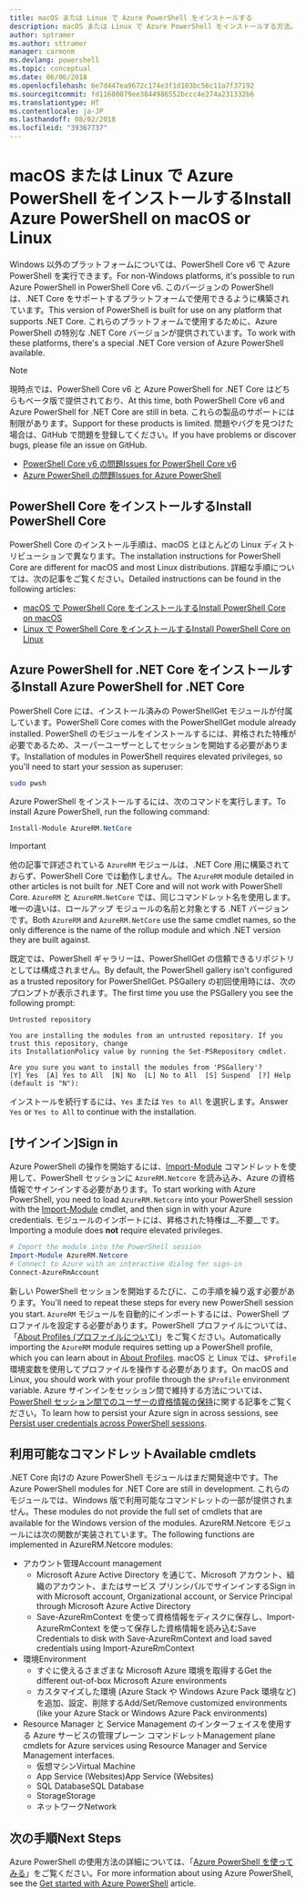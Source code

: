 ```yaml
---
title: macOS または Linux で Azure PowerShell をインストールする
description: macOS または Linux で Azure PowerShell をインストールする方法。
author: sptramer
ms.author: sttramer
manager: carmonm
ms.devlang: powershell
ms.topic: conceptual
ms.date: 06/06/2018
ms.openlocfilehash: 6e7d447ea9672c174e3f1d103bc56c11a7f37192
ms.sourcegitcommit: fd11600079ee3844986552bccc4e274a231332b6
ms.translationtype: HT
ms.contentlocale: ja-JP
ms.lasthandoff: 08/02/2018
ms.locfileid: "39367737"
---
```

# <a name="install-azure-powershell-on-macos-or-linux"></a><span data-ttu-id="beb92-103">macOS または Linux で Azure PowerShell をインストールする</span><span class="sxs-lookup"><span data-stu-id="beb92-103">Install Azure PowerShell on macOS or Linux</span></span>

<span data-ttu-id="beb92-104">Windows 以外のプラットフォームについては、PowerShell Core v6 で Azure PowerShell を実行できます。</span><span class="sxs-lookup"><span data-stu-id="beb92-104">For non-Windows platforms, it's possible to run Azure PowerShell in PowerShell Core v6.</span></span> <span data-ttu-id="beb92-105">このバージョンの PowerShell は、.NET Core をサポートするプラットフォームで使用できるように構築されています。</span><span class="sxs-lookup"><span data-stu-id="beb92-105">This version of PowerShell is built for use on any platform that supports .NET Core.</span></span> <span data-ttu-id="beb92-106">これらのプラットフォームで使用するために、Azure PowerShell の特別な .NET Core バージョンが提供されています。</span><span class="sxs-lookup"><span data-stu-id="beb92-106">To work with these platforms, there's a special .NET Core version of Azure PowerShell available.</span></span>

> [!NOTE]
> <span data-ttu-id="beb92-107">現時点では、PowerShell Core v6 と Azure PowerShell for .NET Core はどちらもベータ版で提供されており、</span><span class="sxs-lookup"><span data-stu-id="beb92-107">At this time, both PowerShell Core v6 and Azure PowerShell for .NET Core are still in beta.</span></span>
> <span data-ttu-id="beb92-108">これらの製品のサポートには制限があります。</span><span class="sxs-lookup"><span data-stu-id="beb92-108">Support for these products is limited.</span></span> <span data-ttu-id="beb92-109">問題やバグを見つけた場合は、GitHub で問題を登録してください。</span><span class="sxs-lookup"><span data-stu-id="beb92-109">If you have problems or discover bugs, please file an issue on GitHub.</span></span>
>
> * [<span data-ttu-id="beb92-110">PowerShell Core v6 の問題</span><span class="sxs-lookup"><span data-stu-id="beb92-110">Issues for PowerShell Core v6</span></span>](https://github.com/PowerShell/PowerShell/issues)
> * [<span data-ttu-id="beb92-111">Azure PowerShell の問題</span><span class="sxs-lookup"><span data-stu-id="beb92-111">Issues for Azure PowerShell</span></span>](https://github.com/azure/azure-docs-powershell/issues)

## <a name="install-powershell-core"></a><span data-ttu-id="beb92-112">PowerShell Core をインストールする</span><span class="sxs-lookup"><span data-stu-id="beb92-112">Install PowerShell Core</span></span>

<span data-ttu-id="beb92-113">PowerShell Core のインストール手順は、macOS とほとんどの Linux ディストリビューションで異なります。</span><span class="sxs-lookup"><span data-stu-id="beb92-113">The installation instructions for PowerShell Core are different for macOS and most Linux distributions.</span></span>
<span data-ttu-id="beb92-114">詳細な手順については、次の記事をご覧ください。</span><span class="sxs-lookup"><span data-stu-id="beb92-114">Detailed instructions can be found in the following articles:</span></span>

* [<span data-ttu-id="beb92-115">macOS で PowerShell Core をインストールする</span><span class="sxs-lookup"><span data-stu-id="beb92-115">Install PowerShell Core on macOS</span></span>](/powershell/scripting/setup/installing-powershell-core-on-macos)
* [<span data-ttu-id="beb92-116">Linux で PowerShell Core をインストールする</span><span class="sxs-lookup"><span data-stu-id="beb92-116">Install PowerShell Core on Linux</span></span>](/powershell/scripting/setup/installing-powershell-core-on-linux)

## <a name="install-azure-powershell-for-net-core"></a><span data-ttu-id="beb92-117">Azure PowerShell for .NET Core をインストールする</span><span class="sxs-lookup"><span data-stu-id="beb92-117">Install Azure PowerShell for .NET Core</span></span>

<span data-ttu-id="beb92-118">PowerShell Core には、インストール済みの PowerShellGet モジュールが付属しています。</span><span class="sxs-lookup"><span data-stu-id="beb92-118">PowerShell Core comes with the PowerShellGet module already installed.</span></span> <span data-ttu-id="beb92-119">PowerShell のモジュールをインストールするには、昇格された特権が必要であるため、スーパーユーザーとしてセッションを開始する必要があります。</span><span class="sxs-lookup"><span data-stu-id="beb92-119">Installation of modules in PowerShell requires elevated privileges, so you'll need to start your session as superuser:</span></span>

```bash
sudo pwsh
```

<span data-ttu-id="beb92-120">Azure PowerShell をインストールするには、次のコマンドを実行します。</span><span class="sxs-lookup"><span data-stu-id="beb92-120">To install Azure PowerShell, run the following command:</span></span>

```powershell
Install-Module AzureRM.NetCore
```

> [!IMPORTANT]
> <span data-ttu-id="beb92-121">他の記事で詳述されている `AzureRM` モジュールは、.NET Core 用に構築されておらず、PowerShell Core では動作しません。</span><span class="sxs-lookup"><span data-stu-id="beb92-121">The `AzureRM` module detailed in other articles is not built for .NET Core and will not work with PowerShell Core.</span></span> <span data-ttu-id="beb92-122">`AzureRM` と `AzureRM.NetCore` では、同じコマンドレット名を使用します。唯一の違いは、ロールアップ モジュールの名前と対象とする .NET バージョンです。</span><span class="sxs-lookup"><span data-stu-id="beb92-122">Both `AzureRM` and `AzureRM.NetCore` use the same cmdlet names, so the only difference is the name of the rollup module and which .NET version they are built against.</span></span>

<span data-ttu-id="beb92-123">既定では、PowerShell ギャラリーは、PowerShellGet の信頼できるリポジトリとしては構成されません。</span><span class="sxs-lookup"><span data-stu-id="beb92-123">By default, the PowerShell gallery isn't configured as a trusted repository for PowerShellGet.</span></span> <span data-ttu-id="beb92-124">PSGallery の初回使用時には、次のプロンプトが表示されます。</span><span class="sxs-lookup"><span data-stu-id="beb92-124">The first time you use the PSGallery you see the following prompt:</span></span>

```output
Untrusted repository

You are installing the modules from an untrusted repository. If you trust this repository, change
its InstallationPolicy value by running the Set-PSRepository cmdlet.

Are you sure you want to install the modules from 'PSGallery'?
[Y] Yes  [A] Yes to All  [N] No  [L] No to All  [S] Suspend  [?] Help (default is "N"):
```

<span data-ttu-id="beb92-125">インストールを続行するには、`Yes` または `Yes to All` を選択します。</span><span class="sxs-lookup"><span data-stu-id="beb92-125">Answer `Yes` or `Yes to All` to continue with the installation.</span></span>

## <a name="sign-in"></a><span data-ttu-id="beb92-126">[サインイン]</span><span class="sxs-lookup"><span data-stu-id="beb92-126">Sign in</span></span>

<span data-ttu-id="beb92-127">Azure PowerShell の操作を開始するには、[Import-Module](/powershell/module/Microsoft.PowerShell.Core/Import-Module) コマンドレットを使用して、PowerShell セッションに `AzureRM.Netcore` を読み込み、Azure の資格情報でサインインする必要があります。</span><span class="sxs-lookup"><span data-stu-id="beb92-127">To start working with Azure PowerShell, you need to load `AzureRM.Netcore` into your PowerShell session with the [Import-Module](/powershell/module/Microsoft.PowerShell.Core/Import-Module) cmdlet, and then sign in with your Azure credentials.</span></span> <span data-ttu-id="beb92-128">モジュールのインポートには、昇格された特権は__不要__です。</span><span class="sxs-lookup"><span data-stu-id="beb92-128">Importing a module does __not__ require elevated privileges.</span></span>

```powershell
# Import the module into the PowerShell session
Import-Module AzureRM.Netcore
# Connect to Azure with an interactive dialog for sign-in
Connect-AzureRmAccount
```

<span data-ttu-id="beb92-129">新しい PowerShell セッションを開始するたびに、この手順を繰り返す必要があります。</span><span class="sxs-lookup"><span data-stu-id="beb92-129">You'll need to repeat these steps for every new PowerShell session you start.</span></span> <span data-ttu-id="beb92-130">`AzureRM` モジュールを自動的にインポートするには、PowerShell プロファイルを設定する必要があります。PowerShell プロファイルについては、「[About Profiles (プロファイルについて)](/powershell/module/microsoft.powershell.core/about/about_profiles)」をご覧ください。</span><span class="sxs-lookup"><span data-stu-id="beb92-130">Automatically importing the `AzureRM` module requires setting up a PowerShell profile, which you can learn about in [About Profiles](/powershell/module/microsoft.powershell.core/about/about_profiles).</span></span>
<span data-ttu-id="beb92-131">macOS と Linux では、`$Profile` 環境変数を使用してプロファイルを操作する必要があります。</span><span class="sxs-lookup"><span data-stu-id="beb92-131">On macOS and Linux, you should work with your profile through the `$Profile` environment variable.</span></span> <span data-ttu-id="beb92-132">Azure サインインをセッション間で維持する方法については、[PowerShell セッション間でのユーザーの資格情報の保持](context-persistence.md)に関する記事をご覧ください。</span><span class="sxs-lookup"><span data-stu-id="beb92-132">To learn how to persist your Azure sign in across sessions, see [Persist user credentials across PowerShell sessions](context-persistence.md).</span></span>

## <a name="available-cmdlets"></a><span data-ttu-id="beb92-133">利用可能なコマンドレット</span><span class="sxs-lookup"><span data-stu-id="beb92-133">Available cmdlets</span></span>

<span data-ttu-id="beb92-134">.NET Core 向けの Azure PowerShell モジュールはまだ開発途中です。</span><span class="sxs-lookup"><span data-stu-id="beb92-134">The Azure PowerShell modules for .NET Core are still in development.</span></span> <span data-ttu-id="beb92-135">これらのモジュールでは、Windows 版で利用可能なコマンドレットの一部が提供されません。</span><span class="sxs-lookup"><span data-stu-id="beb92-135">These modules do not provide the full set of cmdlets that are available for the Windows version of the modules.</span></span> <span data-ttu-id="beb92-136">AzureRM.Netcore モジュールには次の関数が実装されています。</span><span class="sxs-lookup"><span data-stu-id="beb92-136">The following functions are implemented in AzureRM.Netcore modules:</span></span>

* <span data-ttu-id="beb92-137">アカウント管理</span><span class="sxs-lookup"><span data-stu-id="beb92-137">Account management</span></span>
  * <span data-ttu-id="beb92-138">Microsoft Azure Active Directory を通じて、Microsoft アカウント、組織のアカウント、またはサービス プリンシパルでサインインする</span><span class="sxs-lookup"><span data-stu-id="beb92-138">Sign in with Microsoft account, Organizational account, or Service Principal through Microsoft Azure Active Directory</span></span>
  * <span data-ttu-id="beb92-139">Save-AzureRmContext を使って資格情報をディスクに保存し、Import-AzureRmContext を使って保存した資格情報を読み込む</span><span class="sxs-lookup"><span data-stu-id="beb92-139">Save Credentials to disk with Save-AzureRmContext and load saved credentials using Import-AzureRmContext</span></span>
* <span data-ttu-id="beb92-140">環境</span><span class="sxs-lookup"><span data-stu-id="beb92-140">Environment</span></span>
  * <span data-ttu-id="beb92-141">すぐに使えるさまざまな Microsoft Azure 環境を取得する</span><span class="sxs-lookup"><span data-stu-id="beb92-141">Get the different out-of-box Microsoft Azure environments</span></span>
  * <span data-ttu-id="beb92-142">カスタマイズした環境 (Azure Stack や Windows Azure Pack 環境など) を追加、設定、削除する</span><span class="sxs-lookup"><span data-stu-id="beb92-142">Add/Set/Remove customized environments (like your Azure Stack or Windows Azure Pack environments)</span></span>
* <span data-ttu-id="beb92-143">Resource Manager と Service Management のインターフェイスを使用する Azure サービスの管理プレーン コマンドレット</span><span class="sxs-lookup"><span data-stu-id="beb92-143">Management plane cmdlets for Azure services using Resource Manager and Service Management interfaces.</span></span>
  * <span data-ttu-id="beb92-144">仮想マシン</span><span class="sxs-lookup"><span data-stu-id="beb92-144">Virtual Machine</span></span>
  * <span data-ttu-id="beb92-145">App Service (Websites)</span><span class="sxs-lookup"><span data-stu-id="beb92-145">App Service (Websites)</span></span>
  * <span data-ttu-id="beb92-146">SQL Database</span><span class="sxs-lookup"><span data-stu-id="beb92-146">SQL Database</span></span>
  * <span data-ttu-id="beb92-147">Storage</span><span class="sxs-lookup"><span data-stu-id="beb92-147">Storage</span></span>
  * <span data-ttu-id="beb92-148">ネットワーク</span><span class="sxs-lookup"><span data-stu-id="beb92-148">Network</span></span>

## <a name="next-steps"></a><span data-ttu-id="beb92-149">次の手順</span><span class="sxs-lookup"><span data-stu-id="beb92-149">Next Steps</span></span>

<span data-ttu-id="beb92-150">Azure PowerShell の使用方法の詳細については、「[Azure PowerShell を使ってみる](get-started-azureps.md)」をご覧ください。</span><span class="sxs-lookup"><span data-stu-id="beb92-150">For more information about using Azure PowerShell, see the [Get started with Azure PowerShell](get-started-azureps.md) article.</span></span>

